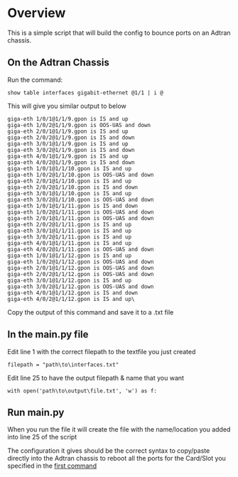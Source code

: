 # Overview

This is a simple script that will build the config to bounce ports on an Adtran chassis.

## On the Adtran Chassis

Run the command:

`show table interfaces gigabit-ethernet @1/1 | i @`

This will give you similar output to below

```
giga-eth 1/0/1@1/1/9.gpon is IS and up
giga-eth 1/0/2@1/1/9.gpon is OOS-UAS and down
giga-eth 2/0/1@1/1/9.gpon is IS and up
giga-eth 2/0/2@1/1/9.gpon is IS and down
giga-eth 3/0/1@1/1/9.gpon is IS and up
giga-eth 3/0/2@1/1/9.gpon is IS and down
giga-eth 4/0/1@1/1/9.gpon is IS and up
giga-eth 4/0/2@1/1/9.gpon is IS and down
giga-eth 1/0/1@1/1/10.gpon is IS and up
giga-eth 1/0/2@1/1/10.gpon is OOS-UAS and down
giga-eth 2/0/1@1/1/10.gpon is IS and up
giga-eth 2/0/2@1/1/10.gpon is IS and down
giga-eth 3/0/1@1/1/10.gpon is IS and up
giga-eth 3/0/2@1/1/10.gpon is OOS-UAS and down
giga-eth 1/0/1@1/1/11.gpon is IS and down
giga-eth 1/0/2@1/1/11.gpon is OOS-UAS and down
giga-eth 2/0/1@1/1/11.gpon is OOS-UAS and down
giga-eth 2/0/2@1/1/11.gpon is IS and up
giga-eth 3/0/1@1/1/11.gpon is IS and up
giga-eth 3/0/2@1/1/11.gpon is IS and up
giga-eth 4/0/1@1/1/11.gpon is IS and up
giga-eth 4/0/2@1/1/11.gpon is OOS-UAS and down
giga-eth 1/0/1@1/1/12.gpon is IS and up
giga-eth 1/0/2@1/1/12.gpon is OOS-UAS and down
giga-eth 2/0/1@1/1/12.gpon is OOS-UAS and down
giga-eth 2/0/2@1/1/12.gpon is OOS-UAS and down
giga-eth 3/0/1@1/1/12.gpon is IS and up
giga-eth 3/0/2@1/1/12.gpon is OOS-UAS and down
giga-eth 4/0/1@1/1/12.gpon is IS and down
giga-eth 4/0/2@1/1/12.gpon is IS and up\
```

Copy the output of this command and save it to a .txt file

## In the main.py file

Edit line 1 with the correct filepath to the textfile you just created

`filepath = "path\to\interfaces.txt"`

Edit line 25 to have the output filepath & name that you want

`with open('path\to\output\file.txt', 'w') as f:`

## Run main.py

When you run the file it will create the file with the name/location you added into line 25 of the script

The configuration it gives should be the correct syntax to copy/paste directly into the Adtran chassis to reboot all the ports for the Card/Slot you specified in the [first command](#-On-the-Adtran-Chassis)
